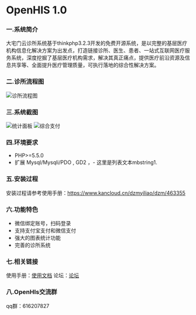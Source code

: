 # OpenHIS 1.0
### 一.系统简介

大宅门云诊所系统基于thinkphp3.2.3开发的免费开源系统，是以完整的基层医疗机构信息化解决方案为出发点，打造链接诊所、医生、患者、一站式互联网医疗服务系统，深度挖掘了基层医疗机构需求，解决其真正痛点，提供医疗前沿资源及信息共享等、全面提升医疗管理质量，可执行落地的综合性解决方案。
### 二.诊所流程图
![诊所流程图](https://gitee.com/uploads/images/2017/1130/173955_d67d64b3_1661554.png "图片1.png")

### 三.系统截图

![统计面板](https://gitee.com/uploads/images/2017/1130/174130_52bf17b7_1661554.png "图片2.png")
![综合支付](https://gitee.com/uploads/images/2017/1130/174146_d5ab6628_1661554.png "图片3.png")

### 四.环境要求

- PHP>=5.5.0
- 扩展 Mysql/Mysqli/PDO , GD2 ，- 这里是列表文本mbstring1.

### 五.安装过程

安装过程请参考使用手册：https://www.kancloud.cn/dzmyiliao/dzm/463355

### 六.功能特色

- 微信绑定账号，扫码登录
- 支持支付宝支付和微信支付
- 强大的图表统计功能
- 完善的诊所系统

### 七.相关链接

使用手册：[使用文档](http://www.kancloud.cn/dzmyiliao/dzm/463354)
论坛：[论坛](http://bbs.dzmtech.com)

### 八.OpenHIs交流群

qq群：616207827
